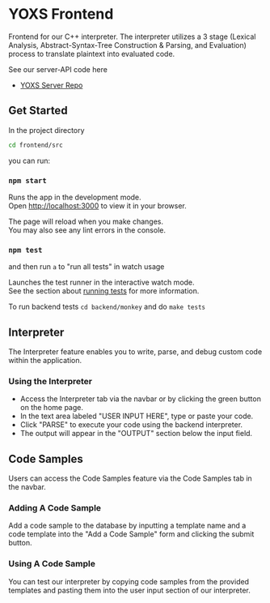 # YOXS Frontend

Frontend for our C++ interpreter. The interpreter utilizes a 3 stage (Lexical Analysis, Abstract-Syntax-Tree Construction & Parsing, and Evaluation) process to translate plaintext into evaluated code.

See our server-API code here
+ [YOXS Server Repo](https://github.com/DubbleA/yoxs)

## Get Started

In the project directory 
```bash 
cd frontend/src
```
you can run:

### `npm start`

Runs the app in the development mode.\
Open [http://localhost:3000](http://localhost:3000) to view it in your browser.

The page will reload when you make changes.\
You may also see any lint errors in the console.

### `npm test`

and then run `a` to "run all tests" in watch usage

Launches the test runner in the interactive watch mode.\
See the section about [running tests](https://facebook.github.io/create-react-app/docs/running-tests) for more information.

To run backend tests ```cd backend/monkey``` and do ```make tests```

## Interpreter
The Interpreter feature enables you to write, parse, and debug custom code within the application.

### Using the Interpreter
+ Access the Interpreter tab via the navbar or by clicking the green button on the home page.
+ In the text area labeled "USER INPUT HERE", type or paste your code.
+ Click "PARSE" to execute your code using the backend interpreter.
+ The output will appear in the "OUTPUT" section below the input field.

## Code Samples

Users can access the Code Samples feature via the Code Samples tab in the navbar.

### Adding A Code Sample

Add a code sample to the database by inputting a template name and a code template into the "Add a Code Sample" form and clicking the submit button. 

### Using A Code Sample

You can test our interpreter by copying code samples from the provided templates and pasting them into the user input section of our interpreter.
